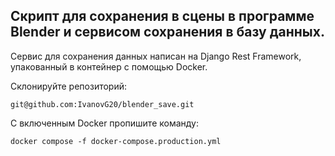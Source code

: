 ## Скрипт для сохранения в сцены в программе Blender и сервисом сохранения в базу данных.

Сервис для сохранения данных написан на Django Rest Framework,
упакованный в контейнер с помощью Docker.

Склонируйте репозиторий:
```
git@github.com:IvanovG20/blender_save.git

```

С включенным Docker пропишите команду:
```
docker compose -f docker-compose.production.yml
```
